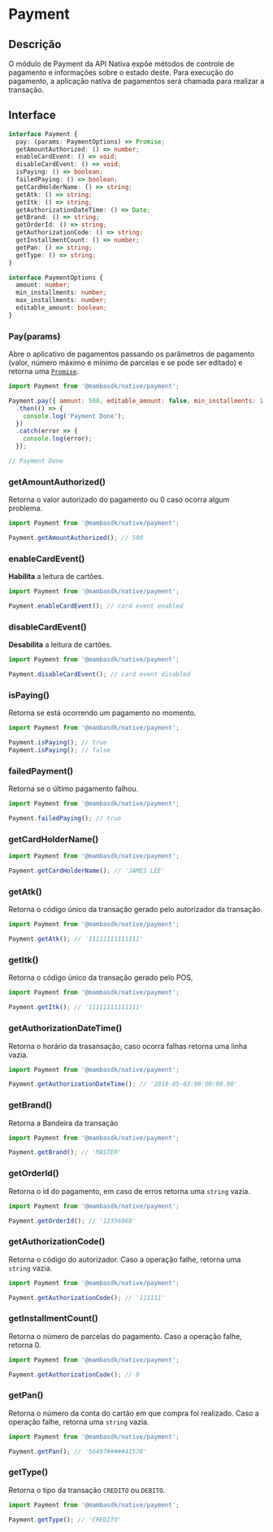# Payment

## Descrição

O módulo de Payment da API Nativa expõe métodos de controle de pagamento e informações sobre
o estado deste. Para execução do pagamento, a aplicação nativa de pagamentos será chamada para realizar
a transação.

## Interface

```ts
interface Payment {
  pay: (params: PaymentOptions) => Promise;
  getAmountAuthorized: () => number;
  enableCardEvent: () => void;
  disableCardEvent: () => void;
  isPaying: () => boolean;
  failedPaying: () => boolean;
  getCardHolderName: () => string;
  getAtk: () => string;
  getItk: () => string;
  getAuthorizationDateTime: () => Date;
  getBrand: () => string;
  getOrderId: () => string;
  getAuthorizationCode: () => string;
  getInstallmentCount: () => number;
  getPan: () => string;
  getType: () => string;
}

interface PaymentOptions {
  amount: number;
  min_installments: number;
  max_installments: number;
  editable_amount: boolean;
}
```

### Pay(params)

Abre o aplicativo de pagamentos passando os parâmetros de pagamento (valor, número máximo e mínimo de parcelas e se pode ser editado) e retorna uma [`Promise`](https://developer.mozilla.org/pt-BR/docs/Web/JavaScript/Reference/Global_Objects/Promise).

```js
import Payment from '@mambasdk/native/payment';

Payment.pay({ amount: 500, editable_amount: false, min_installments: 1, max_installments: 3})
  .then(() => {
    console.log('Payment Done');
  })
  .catch(error => {
    console.log(error);
  });

// Payment Done
```

### getAmountAuthorized()

Retorna o valor autorizado do pagamento ou 0 caso ocorra algum problema.

```js
import Payment from '@mambasdk/native/payment';

Payment.getAmountAuthorized(); // 500
```

### enableCardEvent()

**Habilita** a leitura de cartões.

```js
import Payment from '@mambasdk/native/payment';

Payment.enableCardEvent(); // card event enabled
```

### disableCardEvent()

**Desabilita** a leitura de cartões.

```js
import Payment from '@mambasdk/native/payment';

Payment.disableCardEvent(); // card event disabled
```

### isPaying()

Retorna se está ocorrendo um pagamento no momento.

```js
import Payment from '@mambasdk/native/payment';

Payment.isPaying(); // true
Payment.isPaying(); // false
```

### failedPayment()

Retorna se o último pagamento falhou.

```js
import Payment from '@mambasdk/native/payment';

Payment.failedPaying(); // true
```

### getCardHolderName()

```js
import Payment from '@mambasdk/native/payment';

Payment.getCardHolderName(); // 'JAMES LEE'
```

### getAtk()

Retorna o código único da transação gerado pelo autorizador da transação.

```js
import Payment from '@mambasdk/native/payment';

Payment.getAtk(); // '11111111111111'
```

### getItk()

Retorna o código único da transação gerado pelo POS.

```js
import Payment from '@mambasdk/native/payment';

Payment.getItk(); // '11111111111111'
```

### getAuthorizationDateTime()

Retorna o horário da trasansação, caso ocorra falhas retorna uma linha vazia.

```js
import Payment from '@mambasdk/native/payment';

Payment.getAuthorizationDateTime(); // '2018-05-03:00:00:00.00'
```

### getBrand()

Retorna a Bandeira da transação

```js
import Payment from '@mambasdk/native/payment';

Payment.getBrand(); // 'MASTER'
```

### getOrderId()

Retorna o id do pagamento, em caso de erros retorna uma `string` vazia.

```js
import Payment from '@mambasdk/native/payment';

Payment.getOrderId(); // '12356068'
```

### getAuthorizationCode()

Retorna o código do autorizador. Caso a operação falhe, retorna uma `string` vazia.

```js
import Payment from '@mambasdk/native/payment';

Payment.getAuthorizationCode(); // '111111'
```

### getInstallmentCount()

Retorna o número de parcelas do pagamento. Caso a operação falhe, retorna 0.

```js
import Payment from '@mambasdk/native/payment';

Payment.getAuthorizationCode(); // 0
```

### getPan()

Retorna o número da conta do cartão em que compra foi realizado. Caso a operação falhe, retorna uma
`string` vazia.

```js
import Payment from '@mambasdk/native/payment';

Payment.getPan(); // '56497#####41578'
```

### getType()

Retorna o tipo da transação `CREDITO` ou `DEBITO`.

```js
import Payment from '@mambasdk/native/payment';

Payment.getType(); // 'CREDITO'
```
